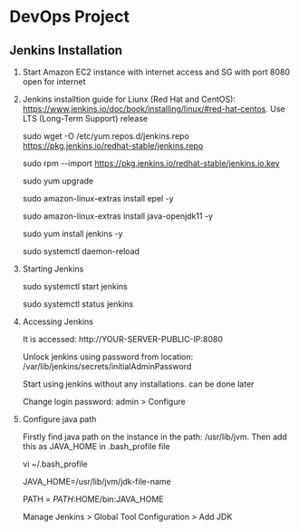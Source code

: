 # DevOps Project

## Jenkins Installation

1. Start Amazon EC2 instance with internet access and SG with port 8080 open for internet

2. Jenkins installtion guide for Liunx (Red Hat and CentOS): https://www.jenkins.io/doc/book/installing/linux/#red-hat-centos. Use LTS (Long-Term Support) release

	sudo wget -O /etc/yum.repos.d/jenkins.repo \
	    https://pkg.jenkins.io/redhat-stable/jenkins.repo
		
	sudo rpm --import https://pkg.jenkins.io/redhat-stable/jenkins.io.key
	
	sudo yum upgrade
	
	sudo amazon-linux-extras install epel -y
	
	sudo amazon-linux-extras install java-openjdk11 -y 
	
	sudo yum install jenkins -y
	
	sudo systemctl daemon-reload

3. Starting Jenkins

	sudo systemctl start jenkins
	
	sudo systemctl status jenkins
	
4. Accessing Jenkins

	It is accessed: http://YOUR-SERVER-PUBLIC-IP:8080
	
	Unlock jenkins using password from location: /var/lib/jenkins/secrets/initialAdminPassword
	
	Start using jenkins without any installations. can be done later
	
	Change login password: admin > Configure 
	
5. Configure java path

	Firstly find java path on the instance in the path: /usr/lib/jvm. Then add this as JAVA_HOME in .bash_profile file
	
	vi ~/.bash_profile
	
	JAVA_HOME=/usr/lib/jvm/jdk-file-name
	
	PATH = $PATH:$HOME/bin:JAVA_HOME
	
	Manage Jenkins > Global Tool Configuration > Add JDK
	
	




